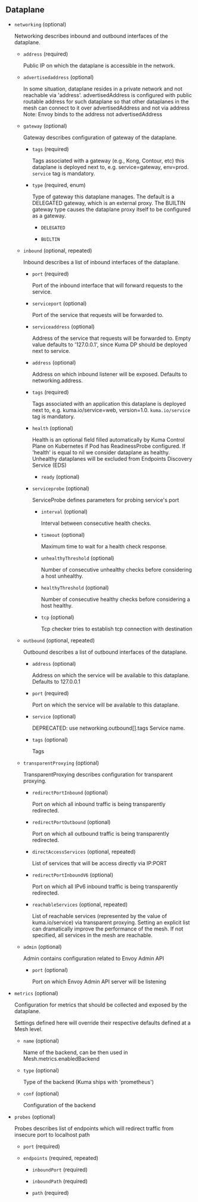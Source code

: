 ## Dataplane

- `networking` (optional)

    Networking describes inbound and outbound interfaces of the dataplane.    
    
    - `address` (required)
    
        Public IP on which the dataplane is accessible in the network.    
    
    - `advertisedaddress` (optional)
    
        In some situation, dataplane resides in a private network and not
        reachable via 'address'. advertisedAddress is configured with public
        routable address for such dataplane so that other dataplanes in the mesh
        can connect to it over advertisedAddress and not via address
        Note: Envoy binds to the address not advertisedAddress    
    
    - `gateway` (optional)
    
        Gateway describes configuration of gateway of the dataplane.    
        
        - `tags` (required)
        
            Tags associated with a gateway (e.g., Kong, Contour, etc) this
            dataplane is deployed next to, e.g. service=gateway, env=prod.
            `service` tag is mandatory.    
        
        - `type` (required, enum)
        
            Type of gateway this dataplane manages. The default is a DELEGATED
            gateway, which is an external proxy. The BUILTIN gateway type causes
            the dataplane proxy itself to be configured as a gateway.
        
            - `DELEGATED`
        
            - `BUILTIN`    
    
    - `inbound` (optional, repeated)
    
        Inbound describes a list of inbound interfaces of the dataplane.    
        
        - `port` (required)
        
            Port of the inbound interface that will forward requests to the
            service.    
        
        - `serviceport` (optional)
        
            Port of the service that requests will be forwarded to.    
        
        - `serviceaddress` (optional)
        
            Address of the service that requests will be forwarded to.
            Empty value defaults to '127.0.0.1', since Kuma DP should be deployed
            next to service.    
        
        - `address` (optional)
        
            Address on which inbound listener will be exposed. Defaults to
            networking.address.    
        
        - `tags` (required)
        
            Tags associated with an application this dataplane is deployed next to,
            e.g. kuma.io/service=web, version=1.0.
            `kuma.io/service` tag is mandatory.    
        
        - `health` (optional)
        
            Health is an optional field filled automatically by Kuma Control Plane
            on Kubernetes if Pod has ReadinessProbe configured. If 'health' is
            equal to nil we consider dataplane as healthy. Unhealthy dataplanes
            will be excluded from Endpoints Discovery Service (EDS)    
            
            - `ready` (optional)    
        
        - `serviceprobe` (optional)
        
            ServiceProbe defines parameters for probing service's port    
            
            - `interval` (optional)
            
                Interval between consecutive health checks.    
            
            - `timeout` (optional)
            
                Maximum time to wait for a health check response.    
            
            - `unhealthyThreshold` (optional)
            
                Number of consecutive unhealthy checks before considering a host
                unhealthy.    
            
            - `healthyThreshold` (optional)
            
                Number of consecutive healthy checks before considering a host
                healthy.    
            
            - `tcp` (optional)
            
                Tcp checker tries to establish tcp connection with destination    
    
    - `outbound` (optional, repeated)
    
        Outbound describes a list of outbound interfaces of the dataplane.    
        
        - `address` (optional)
        
            Address on which the service will be available to this dataplane.
            Defaults to 127.0.0.1    
        
        - `port` (required)
        
            Port on which the service will be available to this dataplane.    
        
        - `service` (optional)
        
            DEPRECATED: use networking.outbound[].tags
            Service name.    
        
        - `tags` (optional)
        
            Tags    
    
    - `transparentProxying` (optional)
    
        TransparentProxying describes configuration for transparent proxying.    
        
        - `redirectPortInbound` (optional)
        
            Port on which all inbound traffic is being transparently redirected.    
        
        - `redirectPortOutbound` (optional)
        
            Port on which all outbound traffic is being transparently redirected.    
        
        - `directAccessServices` (optional, repeated)
        
            List of services that will be access directly via IP:PORT    
        
        - `redirectPortInboundV6` (optional)
        
            Port on which all IPv6 inbound traffic is being transparently
            redirected.    
        
        - `reachableServices` (optional, repeated)
        
            List of reachable services (represented by the value of
            kuma.io/service) via transparent proxying. Setting an explicit list can
            dramatically improve the performance of the mesh. If not specified, all
            services in the mesh are reachable.    
    
    - `admin` (optional)
    
        Admin contains configuration related to Envoy Admin API    
        
        - `port` (optional)
        
            Port on which Envoy Admin API server will be listening

- `metrics` (optional)

    Configuration for metrics that should be collected and exposed by the
    dataplane.
    
    Settings defined here will override their respective defaults
    defined at a Mesh level.    
    
    - `name` (optional)
    
        Name of the backend, can be then used in Mesh.metrics.enabledBackend    
    
    - `type` (optional)
    
        Type of the backend (Kuma ships with 'prometheus')    
    
    - `conf` (optional)
    
        Configuration of the backend

- `probes` (optional)

    Probes describes list of endpoints which will redirect traffic from
    insecure port to localhost path    
    
    - `port` (required)    
    
    - `endpoints` (required, repeated)    
        
        - `inboundPort` (required)    
        
        - `inboundPath` (required)    
        
        - `path` (required)

